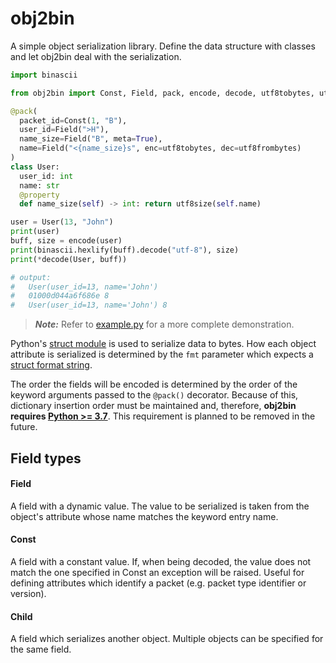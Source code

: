 # obj2bin

A simple object serialization library. Define the data structure with classes and let obj2bin deal with the serialization.

```python
import binascii

from obj2bin import Const, Field, pack, encode, decode, utf8tobytes, utf8frombytes, utf8size

@pack(
  packet_id=Const(1, "B"),
  user_id=Field(">H"),
  name_size=Field("B", meta=True),
  name=Field("<{name_size}s", enc=utf8tobytes, dec=utf8frombytes)
)
class User:
  user_id: int
  name: str
  @property
  def name_size(self) -> int: return utf8size(self.name)

user = User(13, "John")
print(user)
buff, size = encode(user)
print(binascii.hexlify(buff).decode("utf-8"), size)
print(*decode(User, buff))

# output:
#   User(user_id=13, name='John')
#   01000d044a6f686e 8
#   User(user_id=13, name='John') 8
```

> **_Note:_**  Refer to [example.py](example.py) for a more complete demonstration.

Python's [struct module](https://docs.python.org/3/library/struct.html) is used to serialize data to bytes. How each object attribute is serialized is determined by the `fmt` parameter which expects a [struct format string](https://docs.python.org/3/library/struct.html#struct-format-strings).

The order the fields will be encoded is determined by the order of the keyword arguments passed to the `@pack()` decorator. Because of this, dictionary insertion order must be maintained and, therefore, **obj2bin requires [Python >= 3.7](https://stackoverflow.com/questions/39980323/are-dictionaries-ordered-in-python-3-6#answer-39980744)**. This requirement is planned to be removed in the future.

## Field types

#### Field

A field with a dynamic value. The value to be serialized is taken from the object's attribute whose name matches the keyword entry name.

#### Const

A field with a constant value. If, when being decoded, the value does not match the one specified in Const an exception will be raised. Useful for defining attributes which identify a packet (e.g. packet type identifier or version).

#### Child

A field which serializes another object. Multiple objects can be specified for the same field.
